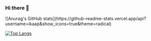 ### Hi there 👋

<!--
**Ikaap/ikaap** is a ✨ _special_ ✨ repository because its `README.md` (this file) appears on your GitHub profile.

Here are some ideas to get you started:

- 🔭 I’m currently working on ...
- 🌱 I’m currently learning ...
- 👯 I’m looking to collaborate on ...
- 🤔 I’m looking for help with ...
- 💬 Ask me about ...
- 📫 How to reach me: ...
- 😄 Pronouns: ...
- ⚡ Fun fact: ...
-->![Anurag's GitHub stats](https://github-readme-stats.vercel.app/api?username=ikaap&show_icons=true&theme=radical) 
[![Top Langs](https://github-readme-stats.vercel.app/api/top-langs/?username=ikaap&layout=compact)](https://github.com/ikaap/github-readme-stats)
